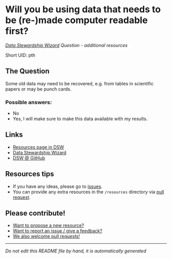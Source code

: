 # Will you be using data that needs to be (re-)made computer readable first?

*[Data Stewardship Wizard] Question - additional resources*

Short UID: pth

## The Question

Some old data may need to be recovered, e.g. from tables in scientific papers or may be punch cards.

### Possible answers:

  * No 
  * Yes, I will make sure to make this data available with my results. 

## Links

  * [Resources page in DSW]
  * [Data Stewardship Wizard]
  * [DSW @ GitHub]


## Resources tips

  * If you have any ideas, please go to [issues].
  * You can provide any extra resources in the `/resources` directory via [pull request].

## Please contribute!

  * [Want to propose a new resource?](https://github.com/DSQResources/DSQ-pth/issues/new)
  * [Want to report an issue / give a feedback?](https://github.com/DSQResources/DSQ-pth/issues/new)
  * [We also welcome pull requests!](https://github.com/DSQResources/DSQ-pth/pulls)

----

*Do not edit this README file by hand, it is automatically generated*

[Data Stewardship Wizard]: https://dmp.fairdata.solutions
[Resources page in DSW]: https://dmp.fairdata.solutions/resources/pth
[DSW @ GitHub]: https://github.com/DataStewardshipWizard
[issues]: https://help.github.com/articles/about-issues/
[pull request]: https://help.github.com/articles/about-pull-requests/